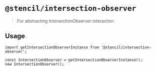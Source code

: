 # `@stencil/intersection-observer`

> For abstracting IntersectionObserver interaction

## Usage

```
import getIntersectionObserverInstance from '@stencil/intersection-observer';

const IntersectionObserver = getIntersectionObserverInstance();
new IntersectionObserver();
```
